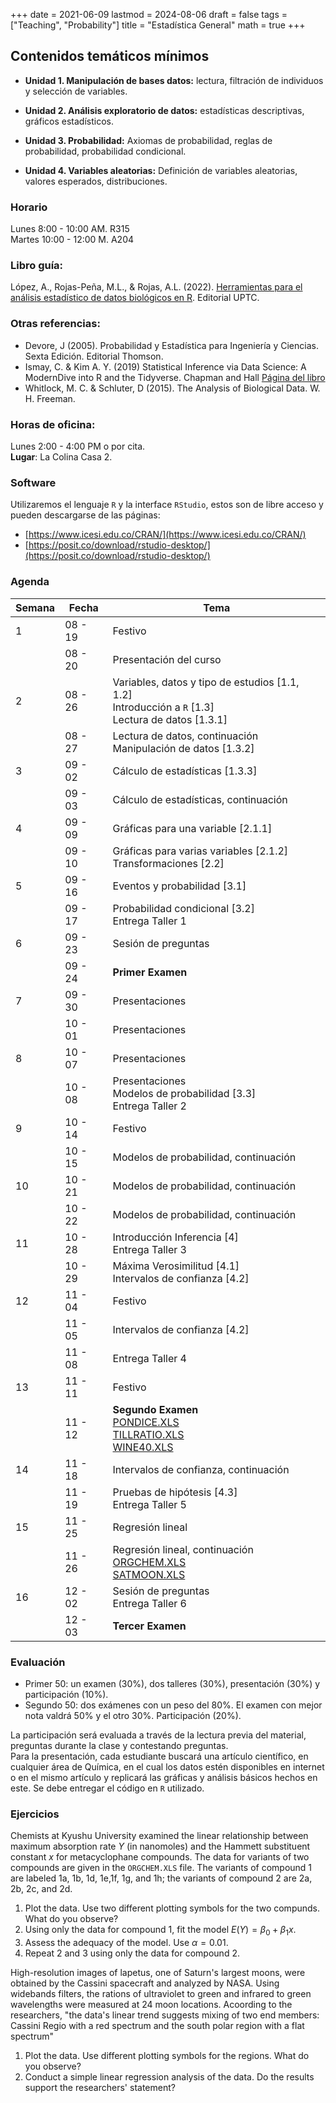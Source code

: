 +++
date      = 2021-06-09
lastmod   = 2024-08-06
draft     = false
tags      = ["Teaching", "Probability"]
title     = "Estadística General"
math      = true
+++


## Contenidos temáticos mínimos

* **Unidad 1. Manipulación de bases datos:** lectura, filtración de individuos y selección de variables.

* **Unidad 2. Análisis exploratorio de datos:** estadísticas descriptivas, gráficos estadísticos.

* **Unidad 3. Probabilidad:** Axiomas de probabilidad, reglas de probabilidad, probabilidad condicional.

* **Unidad 4. Variables aleatorias:** Definición de variables aleatorias, valores esperados, distribuciones.



### Horario

Lunes 8:00 - 10:00 AM. R315 <br>
Martes 10:00 - 12:00 M. A204 <br>


### Libro guía:

López, A., Rojas-Peña, M.L., & Rojas, A.L. (2022). [Herramientas para el análisis estadístico de datos biológicos en R](https://alexrojas.netlify.app/publication/hbio/). Editorial UPTC.

### Otras referencias:

* Devore, J (2005). Probabilidad y Estadística para Ingeniería y Ciencias. Sexta Edición. Editorial
Thomson.
* Ismay, C. & Kim A. Y. (2019) Statistical Inference via Data Science: A ModernDive into R and the Tidyverse.  Chapman and Hall [Página del libro](https://moderndive.com)
* Whitlock, M. C. & Schluter, D (2015). The Analysis of Biological Data. W. H. Freeman.

### Horas de oficina: 

Lunes 2:00 - 4:00 PM o por cita. <br>
**Lugar**: La Colina Casa 2. 

### Software

Utilizaremos el lenguaje `R` y la interface `RStudio`, estos son de libre acceso y pueden descargarse de las páginas: 

* [https://www.icesi.edu.co/CRAN/](https://www.icesi.edu.co/CRAN/)
* [https://posit.co/download/rstudio-desktop/](https://posit.co/download/rstudio-desktop/)


### Agenda

Semana | Fecha | Tema |
---| ---| --- |
1  | 08 - 19 | Festivo |
&nbsp; | 08 - 20 | Presentación del curso  |
2  |  08 - 26 | Variables, datos y tipo de estudios [1.1, 1.2] <br> Introducción a `R` [1.3] <br> Lectura de datos [1.3.1]  |
&nbsp; | 08 - 27 | Lectura de datos, continuación <br>Manipulación de datos [1.3.2]  |
3  |  09 - 02 | Cálculo de estadísticas [1.3.3]  |
&nbsp; | 09 - 03 | Cálculo de estadísticas, continuación |
4  | 09 - 09 | Gráficas para una variable [2.1.1] |
&nbsp; | 09 - 10  | Gráficas para varias variables [2.1.2] <br> Transformaciones [2.2] |
5  | 09 - 16 | Eventos y probabilidad [3.1] |
&nbsp; | 09 - 17  |  Probabilidad condicional [3.2] <br> Entrega Taller 1 |
6  | 09 - 23 | Sesión de preguntas |
&nbsp; | 09 - 24  | **Primer Examen** |
7  | 09 - 30 | Presentaciones |
&nbsp; | 10 - 01  | Presentaciones|
8  | 10 - 07 | Presentaciones |
&nbsp; | 10 - 08  | Presentaciones <br> Modelos de probabilidad [3.3] <br> Entrega Taller 2 |
9  | 10 - 14 | Festivo |
&nbsp; | 10 - 15  | Modelos de probabilidad, continuación|
10  | 10 - 21 | Modelos de probabilidad, continuación |
&nbsp; | 10 - 22  | Modelos de probabilidad, continuación |
11  | 10 - 28 | Introducción Inferencia [4] <br> Entrega Taller 3|
&nbsp; | 10 - 29  | Máxima Verosimilitud [4.1] <br> Intervalos de confianza [4.2] |
12  | 11 - 04 | Festivo |
&nbsp; | 11 - 05  |  Intervalos de confianza [4.2] |
&nbsp; | 11 - 08  |  Entrega Taller 4 |
13  | 11 - 11 | Festivo |
&nbsp; | 11 - 12  | **Segundo Examen** <br> [PONDICE.XLS](https://alexrojas.netlify.app/Data/EG/PONDICE.XLS)<br> [TILLRATIO.XLS](https://alexrojas.netlify.app/Data/EG/TILLRATIO.XLS)<br> [WINE40.XLS](https://alexrojas.netlify.app/Data/EG/WINE40.XLS)|
14  | 11 - 18 | Intervalos de confianza, continuación |
&nbsp; | 11 - 19  | Pruebas de hipótesis [4.3] <br> Entrega Taller 5|
15  | 11 - 25 | Regresión lineal |
&nbsp; | 11 - 26  | Regresión lineal, continuación <br>[ORGCHEM.XLS](https://alexrojas.netlify.app/Data/EG/SATMOON.XLS)<br>[SATMOON.XLS](https://alexrojas.netlify.app/Data/EG/ORGCHEM.XLS)|
16  | 12 - 02 | Sesión de preguntas<br> Entrega Taller 6 |
&nbsp; | 12 - 03  | **Tercer Examen** |


### Evaluación

* Primer 50: un examen (30%), dos talleres (30%), presentación (30%) y participación (10%). 
* Segundo 50: dos exámenes con un peso del 80%. El examen con mejor nota valdrá 50% y el otro 30%. Participación (20%).

La participación será evaluada a través de la lectura previa del material, preguntas durante la clase  y contestando preguntas. <br>
Para la presentación, cada estudiante buscará una artículo científico, en cualquier área de Química, en el cual los datos estén disponibles en internet o en el mismo artículo y replicará las gráficas y análisis básicos hechos en este. Se debe entregar el código en `R` utilizado.

### Ejercicios

Chemists at Kyushu University examined the linear relationship between maximum absorption rate $Y$ (in nanomoles) and the Hammett substituent constant $x$ for metacyclophane compounds. The data for variants of two compounds are given in the `ORGCHEM.XLS` file. The variants of compound 1 are labeled 1a, 1b, 1d, 1e,1f, 1g, and 1h; the variants of compound 2 are 2a, 2b, 2c, and 2d.

1. Plot the data. Use two different plotting symbols for the two compunds. What do you observe?
2. Using only the data for compound 1, fit the model $E(Y) = \beta_0 +\beta_1 x$.
3. Assess the adequacy of the model. Use $\alpha = 0.01$.
4. Repeat 2 and 3 using only the data for compound 2.


High-resolution images of lapetus, one of Saturn's largest moons, were obtained by the Cassini spacecraft and analyzed by NASA. Using widebands filters, the rations of ultraviolet to green and infrared to green wavelengths were measured at 24 moon locations. Acoording to the researchers, "the data's linear trend suggests mixing of two end members: Cassini Regio with a red spectrum and the south polar region with a flat spectrum"

1. Plot the data. Use different plotting symbols for the regions. What do you observe?
2. Conduct a simple linear regression analysis of the data. Do the results support the researchers' statement?

<!--
### Taller

**Fecha de entrega:** Septiembre 17 de 2024, antes de las 2:00pm <br>
**Formato de entrega:** Documento en formato `pdf` de máximo 6 páginas. Debe envíarse por moodle y no debe incluirse código, a menos que sea indicado<br>

Consideramos los datos en el archivo [glass.data](https://alexrojas.netlify.app/Data/EG/glass.data), los cuales corresponden a 214 muestras de vidrio a las culaes se les revisó su índice de refracción  y contenido de 
1. Na: Sodium (unit measurement: weight percent in corresponding oxide)
2. Mg: Magnesium
3. Al: Aluminum
4. Si: Silicon
5. K: Potassium
6. Ca: Calcium
7. Ba: Barium
8. Fe: Iron

La última columna corresponde a la clase de vidrio:

+ 1: building_windows_float_processed
+ 2: building_windows_non_float_processed
+ 3: vehicle_windows_float_processed
+ 5: containers
+ 6: tableware
+ 7: headlamps


Descargue el archivo  e impórtelo. Este archivo tiene un total de 11 columnas y 214 filas. La primera fila es un identificador, la segunda columna corresponde al índice de refracción, las siguientes ocho al contenido de los elementos listados anterioremente y, finalmente, la clase de vidiro.

1. [10] Calcule la media, la mediana, la desviación estándar y el rango intercuartílico para cada una de las variables continuas. Organice la información en una tabla cuyas filas corresponden a las variables. **Incluya el código utilizado**
2. [10] ¿Qué muestra tiene un contenido de Ba mayor a 0.5 y no es un vidrio de faro? **Incluya el código utilizado** 
3. [15] Encuentre las muestras de vidrio tales que `Al <1` y el índice de refracción se encuentra en el intervalo $(1.525, 1530)$. ¿Pertenecen todas al mismo tipo de vidrio? **Incluya el código utilizado**
4. [10] Adicione al conjunto de datos las variables: `C5` y `C7`. Donde la variables `C5` toma el valor  `1` cuando `Ba < 0.3349`, `Al > 1.421`, `Mg > 2.259` y `Na < 13.5` y `0` en otro caso. Por su lado, la variable `C7` toma el valor `1` cuando `Ba > 0.335`. **Incluya el código utilizado** 
5. [20] Cree un diagrama de barras agrupadas mostrando el porcentaje de observaciones que toman el valor `1` y `0` para `C5`, para cada uno de los tipos de vidrios. ¿Qué puede concluir de este gráfico? Repita para `C7`
6. [15] Cree un solo gráfico en el que sea fácilmente identificable el tipo de vidrio con mayor y menor índice de refracción. **Incluya el código utilizado** 
7. [10] Cree un diagrama de dispersión de índice de refracción vs. `Al`. ¿Qué puede concluir con base en este diagrama?
8. [10] ¿Para cuál tipo de vidrio ninguna de las muestras contiene `Fe`? **Incluya el código utilizado** 
-->

   
<!--
La segunda corresponde a un trabajo que hará cada estudiante individualmente el lunes anterior a cada examen. Este trabajo consiste en crear una pregunta de selección múltiple del material a evaluar en el examen. Toda las entregas deben hacerse a tiempo, ya que no se aceptará material después de la hora de entrega establecida. Además, se debe entregar un archivo en formato markdown. **NO** se aceptan archivos en ningún otro formato.
-->


<!--
8  | Oct 19 |  <font color="green">Sesión de preguntas</font>  |
&nbsp; | Oct 21 | <font color="red">Examen II</font> |
9 | Oct 26 | Solución Examen II |
&nbsp; | Oct 28 | Semana de la investigación |
10 | Nov 02 | Análisis exploratorio de datos |
&nbsp; | Nov 04 | Capacitación jurado de votación |
11 | Nov 09 | Análisis exploratorio de datos, continuación |
&nbsp; | Nov 11 | Análisis exploratorio de datos, continuación |
12 | Nov 16 | <font color="green">Sesión de preguntas</font> |
&nbsp; | Nov 18 | <font color="red">Examen III</font> |
13 | Nov 23 | |
&nbsp; | Nov 25 |  |



### Código Noviembre 2

```{r}
library(tidyverse)
library(knitr)
library(wooldridge)
library(kableExtra)

data('ceosal1')

```

### Código Septiembre 9

```{r}

## Si ya está instalada  la librería tidyverse:
# install.packages(c("wooldridge","knitr","kableExtra"))

## De otro modo:
# install.packages(c("wooldridge","knitr","kableExtra","tidyverse"))


library(tidyverse)
library(knitr)
library(wooldridge)
library(kableExtra)

data(alcohol)

alcohol$abuse = factor(alcohol$abuse, labels = c("No alcohólico","Alcohólico"))


#  Tabla de frecuencias abuso de alcohol
table(alcohol$abuse)


# Diagrama de barras

ggplot(alcohol, aes(x= abuse)) +
  geom_bar() +
  labs(x="Abuso de alcohol", y="Frecuencia")


#  Tabla de frecuencias relativas abuso de alcohol
prop.table(table(alcohol$abuse))

tAlcohol = round(prop.table(table(alcohol$abuse)),3)


## Tabla de contingencia abuso de alcohol vs padre alcohólico

AlcPadre = table(alcohol$fathalc, alcohol$abuse)

# Impresión en pantalla con diferentes formatos

kable(AlcPadre, "pipe")

prop.table(AlcPadre) %>%
  kable("html", col.names = c("No", "Sí"), digits = 2) %>%
  kable_styling("striped", full_width = F) %>%
  add_header_above(c("","Abusa del alcohol"=2))


## Diagrama de barras agrupadas


AlcPadre = alcohol %>%
  group_by(fathalc,abuse) %>%
  summarize(f = n()/9822)


AlcPadre = alcohol %>%
  group_by(fathalc,abuse) %>%
  summarize(f = n()) %>%
  group_by(fathalc) %>%
  summarize(abuse, p = f/sum(f))



ggplot(AlcPadre, aes(x = factor(fathalc, labels = c("No","Sí")), y = p, fill= abuse)) +
  geom_bar(stat = "identity", position = "dodge2") +
  labs(x="Padre alcohólico", y="Frecuencia", fill = "Abuso de alcohol")


ggplot(AlcPadre, aes(x = factor(fathalc, labels = c("No","Sí")), y = p, fill= abuse)) +
  geom_bar(stat = "identity", position = "dodge2") +
  labs(x="Padre alcohólico", y="Frecuencia", fill = "Abuso de alcohol") +
  theme(legend.position = "bottom")
  
ggplot(AlcPadre, aes(x = factor(fathalc, labels = c("No","Sí")), y = p, fill= abuse)) +
  geom_bar(stat = "identity", position = "dodge2") + 
  scale_fill_manual(values=c("#003399", "#336600")) +
  labs(x="Padre alcohólico", y="Frecuencia", fill = "Abuso de alcohol") +
  theme(legend.position = "bottom")
  
```

### Código Septiembre 2

```{r}
# install.packages("readxl")
# install.packages("tidyverse")

library(readxl)
library(tidyverse)

# Lectura de la base de datos
Can  = read_excel('CanEmpNov20.xlsx',1)

# Cálculo de la proporción de desempleados por provincia
Can = Can %>% mutate(PorcDesempleado = Unemployed/Population)

# Cálculo de la población total y total de desempleados
Can %>% summarise(Pob = sum(Population), Desempleo = sum(Unemployed))

# Proporción de desempleados
1735100/31275600
```

<font color="red">Sesión de preguntas</font> 




### Libro guía:

Pishro-Nik, H. (2014) *Introduction to Probability, Statistics, and Random Processes*. Kappa Research, LLC. <br>
Disponible *online* en la dirección: https://www.probabilitycourse.com

### Otras referencias:

+ Bertsekas, D. P. y Tsitsklis, J. N. (2002). *Introduction to Probability*. Athena Scientific.
+ Blanco, L. (2008). *Probabilidad*. Editorial UNAL.
+ Ross, S. M. (2014). *Introduction to Probability Models*. Academic press.

-->
